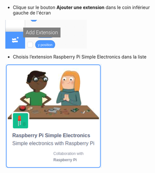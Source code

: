 - Clique sur le bouton **Ajouter une extension** dans le coin inférieur gauche de l'écran

![L'icône d'extension d'ajout (deux blocs séparés avec un signe "ajouter") est surlignée.](images/add-extension.png)

- Choisis l’extension Raspberry Pi Simple Electronics dans la liste

![L'icône de l'extension Raspberry Simple Electronics dans la liste des extensions.](images/gpio-extension.png)
